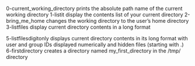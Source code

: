 0-current_working_directory prints the absolute path name of the current working directory 
1-listit display the contents list of your current directory
2-bring_me_home changes the working directory to the user’s home directory
3-listfiles display current directory contents in a long format

5-listfilesdigitonly displays current directory contents in its long format with user and group IDs displayed numerically and hidden files (starting with .)
6-firstdirectory creates a directory named my_first_directory in the /tmp/ directory
